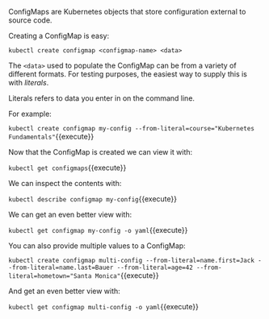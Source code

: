 ConfigMaps are Kubernetes objects that store configuration external to source code.

Creating a ConfigMap is easy:

`kubectl create configmap <configmap-name> <data>`

The `<data>` used to populate the ConfigMap can be from a variety of different formats. For testing purposes, the easiest way to supply this is with *literals*.

Literals refers to data you enter in on the command line.

For example:

`kubectl create configmap my-config --from-literal=course="Kubernetes Fundamentals"`{{execute}}

Now that the ConfigMap is created we can view it with:

`kubectl get configmaps`{{execute}}

We can inspect the contents with:

`kubectl describe configmap my-config`{{execute}}

We can get an even better view with:

`kubectl get configmap my-config -o yaml`{{execute}}

You can also provide multiple values to a ConfigMap:

`kubectl create configmap multi-config --from-literal=name.first=Jack --from-literal=name.last=Bauer --from-literal=age=42 --from-literal=hometown="Santa Monica"`{{execute}}

And get an even better view with:

`kubectl get configmap multi-config -o yaml`{{execute}}
